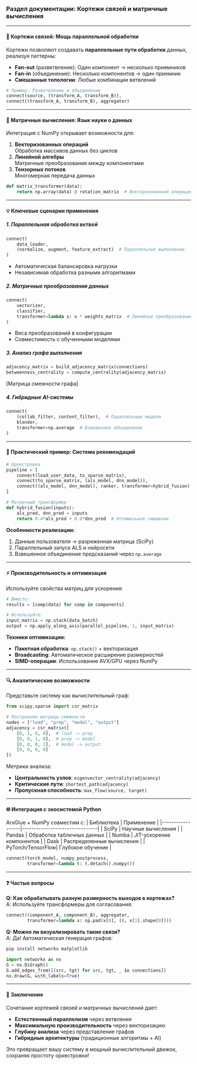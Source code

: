 ### Раздел документации: Кортежи связей и матричные вычисления

---

#### 📌 **Кортежи связей: Мощь параллельной обработки**
Кортежи позволяют создавать **параллельные пути обработки** данных, реализуя паттерны:
- **Fan-out** (разветвление): Один компонент → несколько приемников  
- **Fan-in** (объединение): Несколько компонентов → один приемник  
- **Смешанные топологии**: Любые комбинации ветвлений

```python
# Пример: Разветвление и объединение
connect(source, (transform_A, transform_B)),
connect((transform_A, transform_B), aggregator)
```

---

#### 🧮 **Матричные вычисления: Язык науки о данных**
Интеграция с NumPy открывает возможности для:
1. **Векторизованных операций**  
   Обработка массивов данных без циклов
2. **Линейной алгебры**  
   Матричные преобразования между компонентами
3. **Тензорных потоков**  
   Многомерная передача данных

```python
def matrix_transformer(data):
    return np.array(data) @ rotation_matrix  # Векторизованная операция
```

---

#### 💡 **Ключевые сценарии применения**

##### 1. Параллельная обработка ветвей
```python
connect(
    data_loader, 
    (normalize, augment, feature_extract)  # Параллельное выполнение
)
```
- Автоматическая балансировка нагрузки
- Независимая обработка разными алгоритмами

##### 2. Матричные преобразования данных
```python
connect(
    vectorizer, 
    classifier,
    transformer=lambda x: x * weights_matrix  # Линейное преобразование
)
```
- Веса преобразований в конфигурации
- Совместимость с обученными моделями

##### 3. Анализ графа выполнения
```python
adjacency_matrix = build_adjacency_matrix(connections)
betweenness_centrality = compute_centrality(adjacency_matrix)
```
[Матрица смежности графа]

##### 4. Гибридные AI-системы
```python
connect(
    (collab_filter, content_filter),  # Параллельные модели
    blender,
    transformer=np.average  # Взвешенное объединение
)
```

---

#### 🚀 **Практический пример: Система рекомендаций**
```python
# Оркестровка
pipeline = [
    connect(load_user_data, to_sparse_matrix),
    connect(to_sparse_matrix, (als_model, dnn_model)),
    connect((als_model, dnn_model), ranker, transformer=hybrid_fusion)
]

# Матричный трансформер
def hybrid_fusion(inputs):
    als_pred, dnn_pred = inputs
    return 0.4*als_pred + 0.6*dnn_pred  # Оптимальное смешение
```

**Особенности реализации:**
1. Данные пользователя → разреженная матрица (SciPy)
2. Параллельный запуск ALS и нейросети
3. Взвешенное объединение предсказаний через `np.average`

---

#### ⚡ **Производительность и оптимизация**
Используйте свойства матриц для ускорения:
```python
# Вместо:
results = [comp(data) for comp in components]

# Используйте:
input_matrix = np.stack(data_batch)
output = np.apply_along_axis(parallel_pipeline, 1, input_matrix)
```

**Техники оптимизации:**
- **Пакетная обработка**: `np.stack()` + векторизация
- **Broadcasting**: Автоматическое расширение размерностей
- **SIMD-операции**: Использование AVX/GPU через NumPy

---

#### 🔍 **Аналитические возможности**
Представьте систему как вычислительный граф:
```python
from scipy.sparse import csr_matrix

# Построение матрицы смежности
nodes = ["load", "prep", "model", "output"]
adjacency = csr_matrix([
    [0, 1, 0, 0],  # load -> prep
    [0, 0, 1, 0],  # prep -> model
    [0, 0, 0, 1],  # model -> output
    [0, 0, 0, 0]
])
```
Метрики анализа:
- **Центральность узлов**: `eigenvector_centrality(adjacency)`
- **Критические пути**: `shortest_path(adjacency)`
- **Пропускная способность**: `max_flow(source, target)`

---

#### 🌐 **Интеграция с экосистемой Python**
ArxGlue + NumPy совместим с:
| Библиотека       | Применение                     |
|------------------|--------------------------------|
| SciPy            | Научные вычисления             |
| Pandas           | Обработка табличных данных     |
| Numba            | JIT-ускорение компонентов      |
| Dask             | Распределенные вычисления      |
| PyTorch/TensorFlow| Глубокое обучение             |

```python
connect(torch_model, numpy_postprocess, 
        transformer=lambda t: t.detach().numpy())
```

---

#### ❓ **Частые вопросы**
**Q: Как обрабатывать разную размерность выходов в кортежах?**  
A: Используйте трансформеры для согласования:
```python
connect((component_A, component_B), aggregator,
        transformer=lambda x: np.pad(x[0], (0, x[1].shape[0])))
```

**Q: Можно ли визуализировать такие связи?**  
A: Да! Автоматическая генерация графов:
```bash
pip install networkx matplotlib
```
```python
import networkx as nx
G = nx.DiGraph()
G.add_edges_from([(src, tgt) for src, tgt, _ in connections])
nx.draw(G, with_labels=True)
```

---

#### 💎 **Заключение**
Сочетание кортежей связей и матричных вычислений дает:
- **Естественный параллелизм** через ветвления
- **Максимальную производительность** через векторизацию
- **Глубину анализа** через представление графов
- **Гибридные архитектуры** (традиционные алгоритмы + AI)

Это превращает вашу систему в мощный вычислительный движок, сохраняя простоту оркестровки!